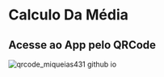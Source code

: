 # Calculo Da Média

## Acesse ao App pelo QRCode

![qrcode_miqueias431 github io](https://github.com/Miqueias431/CalculoDaMedia/assets/129800730/0b87798e-4543-4d52-977b-3f948315fa7e)

